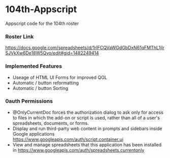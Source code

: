 # 104th-Appscript
Appscript code for the 104th roster

### Roster Link
https://docs.google.com/spreadsheets/d/1rlFCQVaWGdGbDxN61qFMThL1jIrSJVkXw6De18W5Qvo/edit#gid=1482249414

### Implemented Features
- Useage of HTML UI Forms for improved QOL
- Automatic / button reformatting
- Automatic / button Sorting


### 0auth Permissions
- @OnlyCurrentDoc forces the authorization dialog to ask only for access to files in which the add-on or script is used, rather than all of a user's spreadsheets, documents, or forms. 
- Display and run third-party web content in prompts and sidebars inside Google applications	https://www.googleapis.com/auth/script.container.ui
- View and manage spreadsheets that this application has been installed in	https://www.googleapis.com/auth/spreadsheets.currentonly
